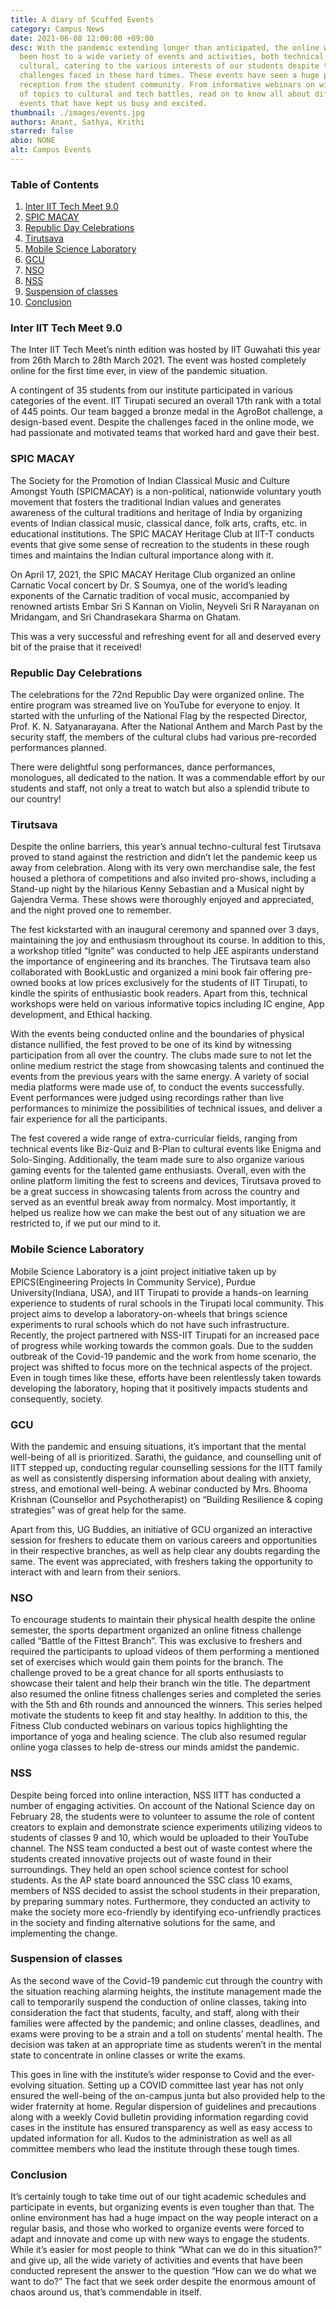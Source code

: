 ```yaml
---
title: A diary of Scuffed Events
category: Campus News
date: 2021-06-08 12:00:00 +09:00
desc: With the pandemic extending longer than anticipated, the online world has
  been host to a wide variety of events and activities, both technical and
  cultural, catering to the various interests of our students despite the
  challenges faced in these hard times. These events have seen a huge positive
  reception from the student community. From informative webinars on wide range
  of topics to cultural and tech battles, read on to know all about different
  events that have kept us busy and excited.
thumbnail: ./images/events.jpg
authors: Anant, Sathya, Krithi
starred: false
abio: NONE
alt: Campus Events
---
```


### Table of Contents

1.  [Inter IIT Tech Meet 9.0](#inter-iit-tech-meet)
2.  [SPIC MACAY](#spic-macay)
3.  [Republic Day Celebrations](#republic-day)
4.  [Tirutsava](#tirutsava)
5.  [Mobile Science Laboratory](#mobile-science-laboratory)
6.  [GCU](#gcu)
7.  [NSO](#nso)
8.  [NSS](#nss)
9.  [Suspension of classes](#suspension-of-classes)
10. [Conclusion](#conclusion)

<a id="inter-iit-tech-meet"></a>

### Inter IIT Tech Meet 9.0

The Inter IIT Tech Meet’s ninth edition was hosted by IIT Guwahati this year from 26th March to 28th March 2021. The event was hosted completely online for the first time ever, in view of the pandemic situation.

A contingent of 35 students from our institute participated in various categories of the event. IIT Tirupati secured an overall 17th rank with a total of 445 points. Our team bagged a bronze medal in the AgroBot challenge, a design-based event. Despite the challenges faced in the online mode, we had passionate and motivated teams that worked hard and gave their best.

<a id="spic-macay"></a>

### SPIC MACAY

The Society for the Promotion of Indian Classical Music and Culture Amongst Youth (SPICMACAY) is a non-political, nationwide voluntary youth movement that fosters the traditional Indian values and generates awareness of the cultural traditions and heritage of India by organizing events of Indian classical music, classical dance, folk arts, crafts, etc. in educational institutions. The SPIC MACAY Heritage Club at IIT-T conducts events that give some sense of recreation to the students in these rough times and maintains the Indian cultural importance along with it.

On April 17, 2021, the SPIC MACAY Heritage Club organized an online Carnatic Vocal concert by Dr. S Soumya, one of the world’s leading exponents of the Carnatic tradition of vocal music, accompanied by renowned artists Embar Sri S Kannan on Violin, Neyveli Sri R Narayanan on Mridangam, and Sri Chandrasekara Sharma on Ghatam.

This was a very successful and refreshing event for all and deserved every bit of the praise that it received!

<a id="republic-day"></a>

### Republic Day Celebrations

The celebrations for the 72nd Republic Day were organized online. The entire program was streamed live on YouTube for everyone to enjoy. It started with the unfurling of the National Flag by the respected Director, Prof. K. N. Satyanarayana. After the National Anthem and March Past by the security staff, the members of the cultural clubs had various pre-recorded performances planned.

There were delightful song performances, dance performances, monologues, all dedicated to the nation. It was a commendable effort by our students and staff, not only a treat to watch but also a splendid tribute to our country!

<a id="tirutsava"></a>

### Tirutsava

Despite the online barriers, this year’s annual techno-cultural fest Tirutsava proved to stand against the restriction and didn’t let the pandemic keep us away from celebration. Along with its very own merchandise sale, the fest housed a plethora of competitions and also invited pro-shows, including a Stand-up night by the hilarious Kenny Sebastian and a Musical night by Gajendra Verma. These shows were thoroughly enjoyed and appreciated, and the night proved one to remember.

The fest kickstarted with an inaugural ceremony and spanned over 3 days, maintaining the joy and enthusiasm throughout its course. In addition to this, a workshop titled “Ignite” was conducted to help JEE aspirants understand the importance of engineering and its branches. The Tirutsava team also collaborated with BookLustic and organized a mini book fair offering pre-owned books at low prices exclusively for the students of IIT Tirupati, to kindle the spirits of enthusiastic book readers. Apart from this, technical workshops were held on various informative topics including IC engine, App development, and Ethical hacking.

With the events being conducted online and the boundaries of physical distance nullified, the fest proved to be one of its kind by witnessing participation from all over the country. The clubs made sure to not let the online medium restrict the stage from showcasing talents and continued the events from the previous years with the same energy. A variety of social media platforms were made use of, to conduct the events successfully. Event performances were judged using recordings rather than live performances to minimize the possibilities of technical issues, and deliver a fair experience for all the participants.

The fest covered a wide range of extra-curricular fields, ranging from technical events like Biz-Quiz and B-Plan to cultural events like Enigma and Solo-Singing. Additionally, the team made sure to also organize various gaming events for the talented game enthusiasts. Overall, even with the online platform limiting the fest to screens and devices, Tirutsava proved to be a great success in showcasing talents from across the country and served as an eventful break away from normalcy. Most importantly, it helped us realize how we can make the best out of any situation we are restricted to, if we put our mind to it.

<a id="mobile-science-laboratory"></a>

### Mobile Science Laboratory

Mobile Science Laboratory is a joint project initiative taken up by EPICS(Engineering Projects In Community Service), Purdue University(Indiana, USA), and IIT Tirupati to provide a hands-on learning experience to students of rural schools in the Tirupati local community. This project aims to develop a laboratory-on-wheels that brings science experiments to rural schools which do not have such infrastructure. Recently, the project partnered with NSS-IIT Tirupati for an increased pace of progress while working towards the common goals. Due to the sudden outbreak of the Covid-19 pandemic and the work from home scenario, the project was shifted to focus more on the technical aspects of the project. Even in tough times like these, efforts have been relentlessly taken towards developing the laboratory, hoping that it positively impacts students and consequently, society.

<a id="gcu"></a>

### GCU

With the pandemic and ensuing situations, it’s important that the mental well-being of all is prioritized. Sarathi, the guidance, and counselling unit of IITT stepped up, conducting regular counselling sessions for the IITT family as well as consistently dispersing information about dealing with anxiety, stress, and emotional well-being. A webinar conducted by Mrs. Bhooma Krishnan (Counsellor and Psychotherapist) on &ldquo;Building Resilience & coping strategies&rdquo; was of great help for the same.

Apart from this, UG Buddies, an initiative of GCU organized an interactive session for freshers to educate them on various careers and opportunities in their respective branches, as well as help clear any doubts regarding the same. The event was appreciated, with freshers taking the opportunity to interact with and learn from their seniors.

<a id="nso"></a>

### NSO

To encourage students to maintain their physical health despite the online semester, the sports department organized an online fitness challenge called “Battle of the Fittest Branch”. This was exclusive to freshers and required the participants to upload videos of them performing a mentioned set of exercises which would gain them points for the branch. The challenge proved to be a great chance for all sports enthusiasts to showcase their talent and help their branch win the title. The department also resumed the online fitness challenges series and completed the series with the 5th and 6th rounds and announced the winners. This series helped motivate the students to keep fit and stay healthy. In addition to this, the Fitness Club conducted webinars on various topics highlighting the importance of yoga and healing science. The club also resumed regular online yoga classes to help de-stress our minds amidst the pandemic.

<a id="nss"></a>

### NSS

Despite being forced into online interaction, NSS IITT has conducted a number of engaging activities. On account of the National Science day on February 28, the students were to volunteer to assume the role of content creators to explain and demonstrate science experiments utilizing videos to students of classes 9 and 10, which would be uploaded to their YouTube channel. The NSS team conducted a best out of waste contest where the students created innovative projects out of waste found in their surroundings. They held an open school science contest for school students. As the AP state board announced the SSC class 10 exams, members of NSS decided to assist the school students in their preparation, by preparing summary notes. Furthermore, they conducted an activity to make the society more eco-friendly by identifying eco-unfriendly practices in the society and finding alternative solutions for the same, and implementing the change.

<a id="suspension-of-classes"></a>

### Suspension of classes

As the second wave of the Covid-19 pandemic cut through the country with the situation reaching alarming heights, the institute management made the call to temporarily suspend the conduction of online classes, taking into consideration the fact that students, faculty, and staff, along with their families were affected by the pandemic; and online classes, deadlines, and exams were proving to be a strain and a toll on students’ mental health. The decision was taken at an appropriate time as students weren’t in the mental state to concentrate in online classes or write the exams.

This goes in line with the institute’s wider response to Covid and the ever-evolving situation. Setting up a COVID committee last year has not only ensured the well-being of the on-campus junta but also provided help to the wider fraternity at home. Regular dispersion of guidelines and precautions along with a weekly Covid bulletin providing information regarding covid cases in the institute has ensured transparency as well as easy access to updated information for all. Kudos to the administration as well as all committee members who lead the institute through these tough times.

<a id="conclusion"></a>

### Conclusion

It’s certainly tough to take time out of our tight academic schedules and participate in events, but organizing events is even tougher than that. The online environment has had a huge impact on the way people interact on a regular basis, and those who worked to organize events were forced to adapt and innovate and come up with new ways to engage the students. While it’s easier for most people to think “What can we do in this situation?” and give up, all the wide variety of activities and events that have been conducted represent the answer to the question “How can we do what we want to do?” The fact that we seek order despite the enormous amount of chaos around us, that’s commendable in itself.
